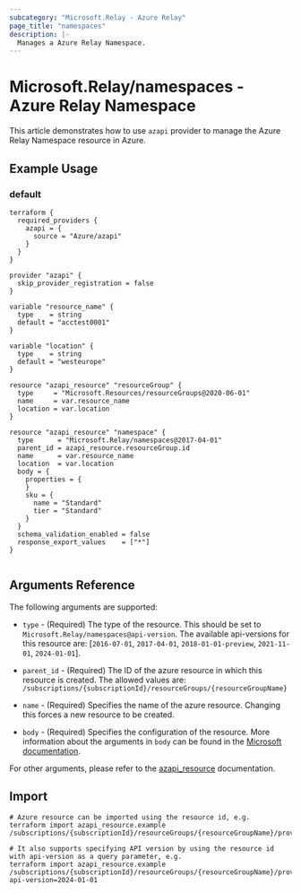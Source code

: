 ```yaml
---
subcategory: "Microsoft.Relay - Azure Relay"
page_title: "namespaces"
description: |-
  Manages a Azure Relay Namespace.
---
```


# Microsoft.Relay/namespaces - Azure Relay Namespace

This article demonstrates how to use `azapi` provider to manage the Azure Relay Namespace resource in Azure.



## Example Usage

### default

```hcl
terraform {
  required_providers {
    azapi = {
      source = "Azure/azapi"
    }
  }
}

provider "azapi" {
  skip_provider_registration = false
}

variable "resource_name" {
  type    = string
  default = "acctest0001"
}

variable "location" {
  type    = string
  default = "westeurope"
}

resource "azapi_resource" "resourceGroup" {
  type     = "Microsoft.Resources/resourceGroups@2020-06-01"
  name     = var.resource_name
  location = var.location
}

resource "azapi_resource" "namespace" {
  type      = "Microsoft.Relay/namespaces@2017-04-01"
  parent_id = azapi_resource.resourceGroup.id
  name      = var.resource_name
  location  = var.location
  body = {
    properties = {
    }
    sku = {
      name = "Standard"
      tier = "Standard"
    }
  }
  schema_validation_enabled = false
  response_export_values    = ["*"]
}


```



## Arguments Reference

The following arguments are supported:

* `type` - (Required) The type of the resource. This should be set to `Microsoft.Relay/namespaces@api-version`. The available api-versions for this resource are: [`2016-07-01`, `2017-04-01`, `2018-01-01-preview`, `2021-11-01`, `2024-01-01`].

* `parent_id` - (Required) The ID of the azure resource in which this resource is created. The allowed values are:  
  `/subscriptions/{subscriptionId}/resourceGroups/{resourceGroupName}`

* `name` - (Required) Specifies the name of the azure resource. Changing this forces a new resource to be created.

* `body` - (Required) Specifies the configuration of the resource. More information about the arguments in `body` can be found in the [Microsoft documentation](https://learn.microsoft.com/en-us/azure/templates/Microsoft.Relay/namespaces?pivots=deployment-language-terraform).

For other arguments, please refer to the [azapi_resource](https://registry.terraform.io/providers/Azure/azapi/latest/docs/resources/resource) documentation.

## Import

 ```shell
 # Azure resource can be imported using the resource id, e.g.
 terraform import azapi_resource.example /subscriptions/{subscriptionId}/resourceGroups/{resourceGroupName}/providers/Microsoft.Relay/namespaces/{resourceName}
 
 # It also supports specifying API version by using the resource id with api-version as a query parameter, e.g.
 terraform import azapi_resource.example /subscriptions/{subscriptionId}/resourceGroups/{resourceGroupName}/providers/Microsoft.Relay/namespaces/{resourceName}?api-version=2024-01-01
 ```
